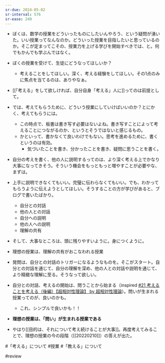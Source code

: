 ```yaml
---
sr-due: 2024-05-02
sr-interval: 576
sr-ease: 249
---
```


- ぼくは、数学の授業をどういったものにしたいんやろう、という疑問が湧いた。いい授業ってなんなのか。どういった授業を目指したいと思っているのか。そこが定まってこその、授業力を上げる学びを開始すべきでは、と。何でもかんでも学ぶんではなく。

- ぼくの授業を受けて、生徒にどうなってほしいか？
	- 考えることをしてほしい。深く、考える経験をしてほしい。その1点のみに焦点を当てるのは、ありやなぁ。
- [[「考える」をして欲しければ、自分自身「考える」人に]]ってのは前提として。

- では、考えてもらうために、どういう授業にしていけばいいのか？とにかく、考えてもらうには。
	- この時点で、板書は書き写す必要はないよね。書き写すことによって考えることにつながるのか、というとそうではないと感じるもの。
	- かといって、書かなくて良いわけでもない。思考を進めるために、書くというのは有効。
		- 気づいたことを書き、分かったことを書き、疑問に思うことを書く。
- 自分の考えを書く、他の人に説明するってのは、より深く考える上でかなり大事になってきそう。そういう機会をもっともっと増やすことが必要やな、まずは。
- 上手に説明できなくてもいい。完璧に伝わらなくてもいい。でも、わかってもらうように伝えようとしてほしい。そうすることの方が学びがあると、ブログで書いたばかり。
	- 自分との対話
	- 他の人との対話
	- 自分への説明
	- 他の人への説明
	- 理解の共有
- そして、大事なところは、頭に残りやすいように。身につくように。

- 理想の授業は、理解の共有がおこなわれる授業

- 発問は、自分との対話のトリガーになるようなものを。そこがスタート。自分との対話を通じて、自分の理解を深め、他の人との対話や説明を通じて、より精緻な理解に至る。そうなって欲しい。
- 自分との対話、考えるの開始は、問うことから始まる（inspired [#21 考えることを考える（後編）【超相対性理論】 by 超相対性理論](https://anchor.fm/super-relativity/episodes/21-e171b4q)）。問いが生まれる授業ってのが、良いのかも。
	- これ、シンプルで良いかも！！

- **理想の授業は、「問い」が生まれる授業である**

- やはり[[目的は、それについて考え続けることが大事]]。再度考えてみることで、理想の授業の今の段階（[[20220210]]）の答えが出た。

#「考える」について 
#授業 
#「教える」について 

#review 